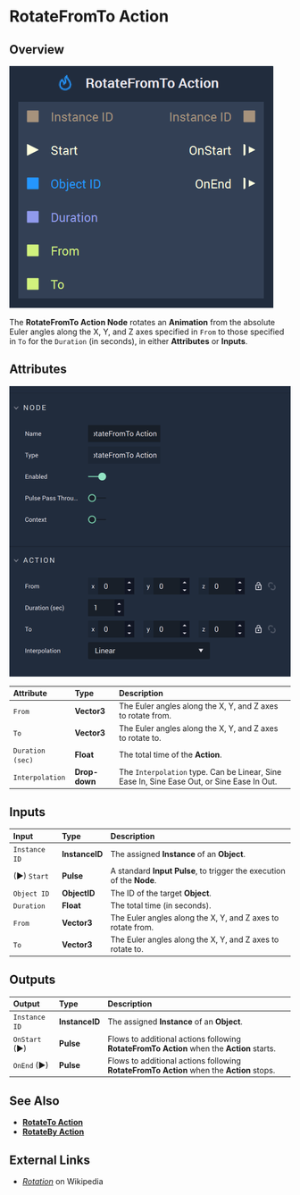 # RotateFromTo Action

## Overview

![The RotateFromTo Action Node.](../../.gitbook/assets/rotatefromtoactionnode.png)

The **RotateFromTo Action Node** rotates an **Animation** from the absolute Euler angles along the X, Y, and Z axes specified in `From` to those specified in `To` for the `Duration` \(in seconds\), in either **Attributes** or **Inputs**.

## Attributes

![The RotateFromTo Action Node Attributes](../../.gitbook/assets/rotatefromtoactionattributes.png)

| Attribute | Type | Description |
| :--- | :--- | :--- |
| `From` | **Vector3** | The Euler angles along the X, Y, and Z axes to rotate from. |
| `To` | **Vector3** | The Euler angles along the X, Y, and Z axes to rotate to. |
| `Duration (sec)` | **Float** | The total time of the **Action**. |
| `Interpolation` | **Drop-down** | The `Interpolation` type. Can be Linear, Sine Ease In, Sine Ease Out, or Sine Ease In Out. |

## Inputs

| Input | Type | Description |
| :--- | :--- | :--- |
| `Instance ID` | **InstanceID** | The assigned **Instance** of an **Object**. |
| \(►\) `Start` | **Pulse** | A standard **Input Pulse**, to trigger the execution of the **Node**. |
| `Object ID` | **ObjectID** | The ID of the target **Object**. |
| `Duration` | **Float** | The total time \(in seconds\). |
| `From` | **Vector3** | The Euler angles along the X, Y, and Z axes to rotate from. |
| `To` | **Vector3** | The Euler angles along the X, Y, and Z axes to rotate to. |

## Outputs

| Output | Type | Description |
| :--- | :--- | :--- |
| `Instance ID` | **InstanceID** | The assigned **Instance** of an **Object**. |
| `OnStart` \(►\) | **Pulse** | Flows to additional actions following **RotateFromTo Action** when the **Action** starts. |
| `OnEnd` \(►\) | **Pulse** | Flows to additional actions following **RotateFromTo Action** when the **Action** stops. |

## See Also

* [**RotateTo Action**](rotatetoaction.md)
* [**RotateBy Action**](rotatebyaction.md)

## External Links

* [_Rotation_](https://en.wikipedia.org/wiki/Euler_angles) on Wikipedia

